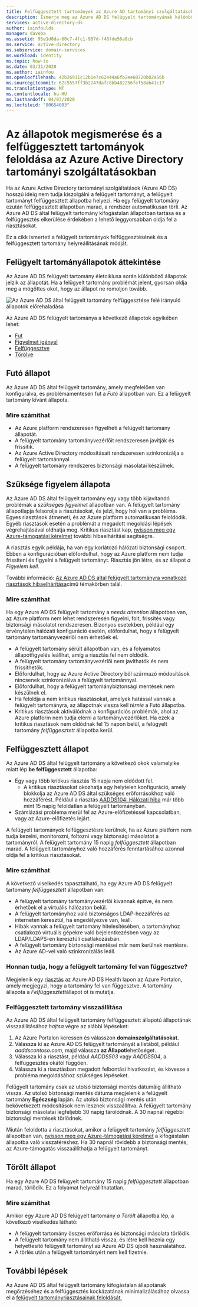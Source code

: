 ```yaml
---
title: Felfüggesztett tartományok az Azure AD tartományi szolgáltatásokban | Microsoft dokumentumok
description: Ismerje meg az Azure AD DS felügyelt tartományának különböző állapotait, és hogyan állíthatja vissza a felfüggesztett tartományt.
services: active-directory-ds
author: iainfoulds
manager: daveba
ms.assetid: 95e1d8da-60c7-4fc1-987d-f48fde56a8cb
ms.service: active-directory
ms.subservice: domain-services
ms.workload: identity
ms.topic: how-to
ms.date: 03/31/2020
ms.author: iainfou
ms.openlocfilehash: 42b26911c12b1e7c62444a6fb2ee68720b02a56b
ms.sourcegitcommit: 62c5557ff3b2247dafc8bb482256fef58ab41c17
ms.translationtype: MT
ms.contentlocale: hu-HU
ms.lasthandoff: 04/03/2020
ms.locfileid: "80654603"
---
```

# <a name="understand-the-health-states-and-resolve-suspended-domains-in-azure-active-directory-domain-services"></a>Az állapotok megismerése és a felfüggesztett tartományok feloldása az Azure Active Directory tartományi szolgáltatásokban

Ha az Azure Active Directory tartományi szolgáltatások (Azure AD DS) hosszú ideig nem tudja kiszolgálni a felügyelt tartományt, a felügyelt tartományt felfüggesztett állapotba helyezi. Ha egy felügyelt tartomány ezután felfüggesztett állapotban marad, a rendszer automatikusan törli. Az Azure AD DS által felügyelt tartomány kifogástalan állapotban tartása és a felfüggesztés elkerülése érdekében a lehető leggyorsabban oldja fel a riasztásokat.

Ez a cikk ismerteti a felügyelt tartományok felfüggesztésének és a felfüggesztett tartomány helyreállításának módját.

## <a name="overview-of-managed-domain-states"></a>Felügyelt tartományállapotok áttekintése

Az Azure AD DS felügyelt tartomány életciklusa során különböző állapotok jelzik az állapotát. Ha a felügyelt tartomány problémát jelent, gyorsan oldja meg a mögöttes okot, hogy az állapot ne romoljon tovább.

![Az Azure AD DS által felügyelt tartomány felfüggesztése felé irányuló állapotok előrehaladása](media/active-directory-domain-services-suspension/suspension-timeline.PNG)

Az Azure AD DS felügyelt tartománya a következő állapotok egyikében lehet:

* [Fut](#running-state)
* [Figyelmet igényel](#needs-attention-state)
* [Felfüggesztve](#suspended-state)
* [Törölve](#deleted-state)

## <a name="running-state"></a>Futó állapot

Az Azure AD DS által felügyelt tartomány, amely megfelelően van konfigurálva, és problémamentesen fut a *Futó* állapotban van. Ez a felügyelt tartomány kívánt állapota.

### <a name="what-to-expect"></a>Mire számíthat

* Az Azure platform rendszeresen figyelheti a felügyelt tartomány állapotát.
* A felügyelt tartomány tartományvezérlőit rendszeresen javítják és frissítik.
* Az Azure Active Directory módosításait rendszeresen szinkronizálja a felügyelt tartománnyal.
* A felügyelt tartomány rendszeres biztonsági másolatai készülnek.

## <a name="needs-attention-state"></a>Szüksége figyelem állapota

Az Azure AD DS által felügyelt tartomány egy vagy több kijavítandó problémák a *szükséges figyelmet* állapotban van. A felügyelt tartomány állapotlapja felsorolja a riasztásokat, és jelzi, hogy hol van a probléma. Egyes riasztások átmeneti, és az Azure platform automatikusan feloldódik. Egyéb riasztások esetén a problémát a megadott megoldási lépések végrehajtásával oldhatja meg. Kritikus riasztást kap, [nyisson meg egy Azure-támogatási kérelmet][azure-support] további hibaelhárítási segítségre.

A riasztás egyik példája, ha van egy korlátozó hálózati biztonsági csoport. Ebben a konfigurációban előfordulhat, hogy az Azure platform nem tudja frissíteni és figyelni a felügyelt tartományt. Riasztás jön létre, és az állapot *a Figyelem kell.*

További információ: [Az Azure AD DS által felügyelt tartományra vonatkozó riasztások hibaelhárítása][resolve-alerts]című témakörben talál.

### <a name="what-to-expect"></a>Mire számíthat

Ha egy Azure AD DS felügyelt tartomány a *needs attention* állapotban van, az Azure platform nem lehet rendszeresen figyelni, folt, frissítés vagy biztonsági másolatot rendszeresen. Bizonyos esetekben, például egy érvénytelen hálózati konfiguráció esetén, előfordulhat, hogy a felügyelt tartomány tartományvezérlői nem érhetőek el.

* A felügyelt tartomány sérült állapotban van, és a folyamatos állapotfigyelés leállhat, amíg a riasztás fel nem oldódik.
* A felügyelt tartomány tartományvezérlői nem javíthatók és nem frissíthetők.
* Előfordulhat, hogy az Azure Active Directory ból származó módosítások nincsenek szinkronizálva a felügyelt tartománnyal.
* Előfordulhat, hogy a felügyelt tartománybiztonsági mentések nem készülnek el.
* Ha feloldja a nem kritikus riasztásokat, amelyek hatással vannak a felügyelt tartományra, az állapotnak vissza kell *térnie* a Futó állapotba.
* Kritikus riasztások aktiválódnak a konfigurációs problémák, ahol az Azure platform nem tudja elérni a tartományvezérlőket. Ha ezek a kritikus riasztások nem oldódnak fel 15 napon belül, a felügyelt tartomány *felfüggesztett* állapotba kerül.

## <a name="suspended-state"></a>Felfüggesztett állapot

Az Azure AD DS által felügyelt tartomány a következő okok valamelyike miatt lép **be felfüggesztett** állapotba:

* Egy vagy több kritikus riasztás 15 napja nem oldódott fel.
    * A kritikus riasztásokat okozhatja egy helytelen konfiguráció, amely blokkolja az Azure AD DS által szükséges erőforrásokhoz való hozzáférést. Például a riasztás [AADDS104: Hálózati hiba][alert-nsg] már több mint 15 napig feloldatlan a felügyelt tartományban.
* Számlázási probléma merül fel az Azure-előfizetéssel kapcsolatban, vagy az Azure-előfizetés lejárt.

A felügyelt tartományok felfüggesztésre kerülnek, ha az Azure platform nem tudja kezelni, monitorozni, foltozni vagy biztonsági másolatot a tartományról. A felügyelt tartomány 15 napig *felfüggesztett* állapotban marad. A felügyelt tartományhoz való hozzáférés fenntartásához azonnal oldja fel a kritikus riasztásokat.

### <a name="what-to-expect"></a>Mire számíthat

A következő viselkedés tapasztalható, ha egy Azure AD DS felügyelt tartomány *felfüggesztett* állapotban van:

* A felügyelt tartomány tartományvezérlői kivannak építve, és nem érhetőek el a virtuális hálózaton belül.
* A felügyelt tartományhoz való biztonságos LDAP-hozzáférés az interneten keresztül, ha engedélyezve van, leáll.
* Hibák vannak a felügyelt tartomány hitelesítésében, a tartományhoz csatlakozó virtuális gépekre való bejelentkezésben vagy az LDAP/LDAPS-en keresztüli csatlakozásban.
* A felügyelt tartomány biztonsági mentései már nem kerülnek mentésre.
* Az Azure AD-vel való szinkronizálás leáll.

### <a name="how-do-you-know-if-your-managed-domain-is-suspended"></a>Honnan tudja, hogy a felügyelt tartomány fel van függesztve?

Megjelenik egy [riasztás][resolve-alerts] az Azure AD DS Health lapon az Azure Portalon, amely megjegyzi, hogy a tartomány fel van függesztve. A tartomány állapota a *Felfüggesztett*állapot ot is mutatja.

### <a name="restore-a-suspended-domain"></a>Felfüggesztett tartomány visszaállítása

Az Azure AD DS által felügyelt tartomány felfüggesztett állapotú állapotának visszaállításához *hajtsa* végre az alábbi lépéseket:

1. Az Azure Portalon keressen és válasszon **domainszolgáltatásokat.**
1. Válassza ki az Azure AD DS felügyelt tartományát a listából, például *aaddscontoso.com*, majd válassza **az Állapot**lehetőséget.
1. Válassza ki a riasztást, például *AADDS503* vagy *AADDS504*, a felfüggesztés okától függően.
1. Válassza ki a riasztásban megadott felbontási hivatkozást, és kövesse a probléma megoldásához szükséges lépéseket.

Felügyelt tartomány csak az utolsó biztonsági mentés dátumáig állítható vissza. Az utolsó biztonsági mentés dátuma megjelenik a felügyelt tartomány **Egészség** lapján. Az utolsó biztonsági mentés után bekövetkezett módosítások nem lesznek visszaállítva. A felügyelt tartomány biztonsági másolatai legfeljebb 30 napig tárolódnak. A 30 napnál régebbi biztonsági mentések törlődnek.

Miután feloldotta a riasztásokat, amikor a felügyelt tartomány *felfüggesztett* állapotban van, [nyisson meg egy Azure-támogatási kérelmet][azure-support] a kifogástalan állapotba való visszatéréshez. Ha 30 napnál rövidebb a biztonsági mentés, az Azure-támogatás visszaállíthatja a felügyelt tartományt.

## <a name="deleted-state"></a>Törölt állapot

Ha egy Azure AD DS felügyelt tartomány 15 napig *felfüggesztett* állapotban marad, törlődik. Ez a folyamat helyreállíthatatlan.

### <a name="what-to-expect"></a>Mire számíthat

Amikor egy Azure AD DS felügyelt tartomány *a Törölt* állapotba lép, a következő viselkedés látható:

* A felügyelt tartomány összes erőforrása és biztonsági másolata törlődik.
* A felügyelt tartomány nem állítható vissza, és létre kell hoznia egy helyettesítő felügyelt tartományt az Azure AD DS újbóli használatához.
* A törlés után a felügyelt tartományért nem kell fizetnie.

## <a name="next-steps"></a>További lépések

Az Azure AD DS által felügyelt tartomány kifogástalan állapotának megőrzéséhez és a felfüggesztés kockázatának minimalizálásához olvassa el a [felügyelt tartományriasztásainak feloldását.][resolve-alerts]

<!-- INTERNAL LINKS -->
[alert-nsg]: alert-nsg.md
[azure-support]: ../active-directory/fundamentals/active-directory-troubleshooting-support-howto.md
[resolve-alerts]: troubleshoot-alerts.md
